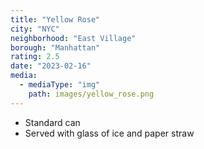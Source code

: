 ```yaml
---
title: "Yellow Rose"
city: "NYC"
neighborhood: "East Village"
borough: "Manhattan"
rating: 2.5
date: "2023-02-16"
media:
  - mediaType: "img"
    path: images/yellow_rose.png
---
```


- Standard can
- Served with glass of ice and paper straw

